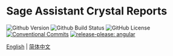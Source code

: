 # Sage Assistant Crystal Reports

![Github Version](https://img.shields.io/github/v/release/hks2002/sage-assistant-reports?display_name=release)
![Github Build Status](https://img.shields.io/github/actions/workflow/status/hks2002/sage-assistant-reports/Release-Please.yml)
![GitHub License](https://img.shields.io/github/license/hks2002/sage-assistant-reports)
[![Conventional Commits](https://img.shields.io/badge/Conventional%20Commits-1.0.0-yellow.svg)](https://conventionalcommits.org)
[![release-please: angular](https://img.shields.io/badge/release--please-angular-e10079??style=flat&logo=google)](https://github.com/google-github-actions/release-please-action)

[English](./README.md) | [简体中文](./README.zh-cn.md)
